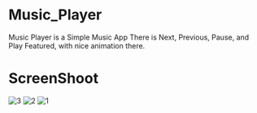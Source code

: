# Music_Player
Music Player is a Simple Music App
There is Next, Previous, Pause, and Play Featured, with nice animation there.
# ScreenShoot
![3](https://github.com/ikhwanhanif/Music_Player/assets/108711453/bd222479-04e6-448d-b042-da7df5f1a833)
![2](https://github.com/ikhwanhanif/Music_Player/assets/108711453/a4d81cba-304c-4287-b55f-ab508c0802eb)
![1](https://github.com/ikhwanhanif/Music_Player/assets/108711453/bc291a64-5af5-4142-8da4-ee1793a30592)
